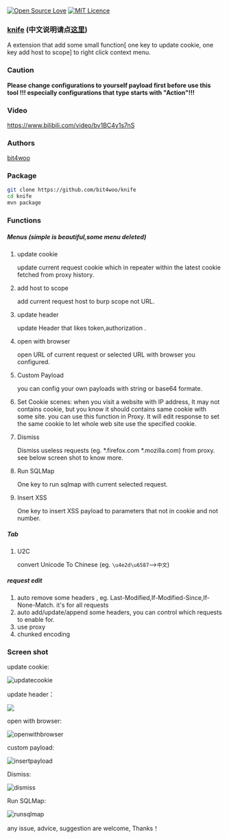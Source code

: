 [![Open Source Love](https://badges.frapsoft.com/os/v1/open-source.svg?v=103)](https://github.com/ellerbrock/open-source-badges/)  [![MIT Licence](https://badges.frapsoft.com/os/mit/mit.svg?v=103)](https://opensource.org/licenses/mit-license.php)

### [knife](https://github.com/bit4woo/knife) (中文说明请点[这里](https://github.com/bit4woo/knife/blob/master/README-zh.md))

A extension that add some small function[ one key to update cookie, one key add host to scope] to right click context menu.

### Caution

**Please change configurations to yourself payload first before use this tool !!!  especially configurations that type starts with "Action"!!!**

### Video

https://www.bilibili.com/video/bv1BC4y1s7nS

### Authors

[bit4woo](https://github.com/bit4woo)

### Package

```bash
git clone https://github.com/bit4woo/knife
cd knife
mvn package
```

### Functions

##### Menus (simple is beautiful,some menu deleted)

1. update cookie

   update current request cookie which in repeater within the latest cookie fetched from proxy history.

2. add host to scope

   add current request host to burp scope not URL.

3. update header

   update Header that likes token,authorization .

4. open with browser

   open URL of current request or selected URL with browser you configured.

5. Custom Payload

   you can config your own payloads with string or base64 formate.

6. Set Cookie
   scenes: when you visit a website with IP address, It may not contains cookie, but you know it should contains same cookie with some site. you can use this function in Proxy. It will edit response to set the same cookie to let whole web site use the specified cookie.

7. Dismiss

   Dismiss useless requests (eg. *.firefox.com *.mozilla.com) from proxy. see below screen shot to know more.

8. Run SQLMap

   One key to run sqlmap with current selected request.

9. Insert XSS

   One key to insert XSS payload to parameters that not in cookie and not number.

##### Tab

1. U2C

   convert Unicode To Chinese (eg. `\u4e2d\u6587`-->`中文`) 

##### request edit

1. auto remove some headers , eg. Last-Modified,If-Modified-Since,If-None-Match. it's for all requests
2. auto add/update/append some headers, you can control which requests to enable for.
3. use proxy
4. chunked encoding

### Screen shot

update cookie:

![updatecookie](img/updatecookie.png)

update header：

![](img/updateheader.png)

open with browser:

![openwithbrowser](img/openwithbrowser.gif)

custom payload:

![insertpayload](img/custom-payload.gif)

Dismiss:

![dismiss](/img/dismiss.gif)

Run SQLMap:

![runsqlmap](img/runsqlmap-new.gif)



any issue, advice, suggestion are welcome, Thanks！